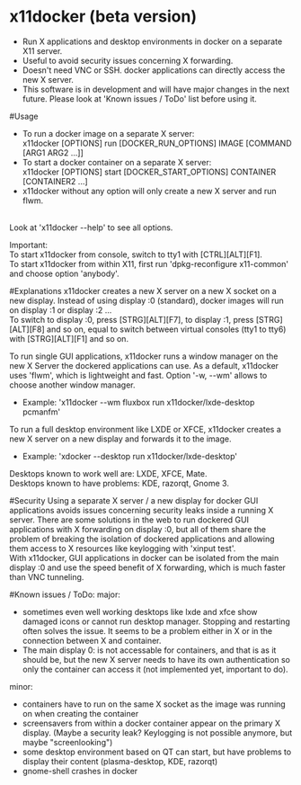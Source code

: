 # x11docker (beta version)
 - Run X applications and desktop environments in docker on a separate X11 server.<br>
 - Useful to avoid security issues concerning X forwarding.<br>
 - Doesn't need VNC or SSH. docker applications can directly access the new X server.<br>
 - This software is in development and will have major changes in the next future. Please look at 'Known issues / ToDo' list before using it.

#Usage
 - To run a docker image on a separate X server:<br>
   x11docker [OPTIONS] run [DOCKER_RUN_OPTIONS] IMAGE [COMMAND [ARG1 ARG2 ...]]<br>
 - To start a docker container on a separate X server:<br>
   x11docker [OPTIONS] start [DOCKER_START_OPTIONS] CONTAINER [CONTAINER2 ...]<br>
 - x11docker without any option will only create a new X server and run flwm.<br>
<br>
Look at 'x11docker --help' to see all options.<br>

Important:<br>
To start x11docker from console, switch to tty1 with [CTRL][ALT][F1].<br>
To start x11docker from within X11, first run 'dpkg-reconfigure x11-common'
and choose option 'anybody'.

#Explanations
x11docker creates a new X server on a new X socket on a new display. Instead of using
display :0 (standard), docker images will run on display :1 or display :2 ...<br>
To switch to display :0, press [STRG][ALT][F7], to display :1, press [STRG][ALT][F8] and so on, 
equal to switch between virtual consoles (tty1 to tty6) with [STRG][ALT][F1] and so on.

To run single GUI applications, x11docker runs a window manager on the new X Server the dockered
applications can use. As a default, x11docker uses 'flwm', which is lightweight and fast. 
Option '-w, --wm' allows to choose another window manager. 
 - Example: 'x11docker --wm fluxbox run x11docker/lxde-desktop pcmanfm'

To run a full desktop environment like LXDE or XFCE, x11docker creates a new X server on a new display
and forwards it to the image. 
 - Example: 'xdocker --desktop run x11docker/lxde-desktop'<br>

Desktops known to work well are: LXDE, XFCE, Mate.<br>
Desktops known to have problems: KDE, razorqt, Gnome 3.<br>

#Security
Using a separate X server / a new display for docker GUI applications avoids issues concerning 
security leaks inside a running X server. There are some solutions in the web to run dockered GUI 
applications with X forwarding on display :0, but all of them share the problem of breaking the isolation
of dockered applications and allowing them access to X resources like keylogging with 'xinput test'.<br>
With x11docker, GUI applications in docker can be isolated from the main display :0 and use the speed benefit
of X forwarding, which is much faster than VNC tunneling.
<br>

#Known issues / ToDo:
major:
 - sometimes even well working desktops like lxde and xfce show damaged icons or cannot run desktop manager. Stopping and restarting often solves the issue. It seems to be a problem either in X or in the connection between X and container.
 - The main display 0: is not accessable for containers, and that is as it should be, but the new X server needs to have its own authentication so only the container can access it (not implemented yet, important to do).<br>

minor:<br> 
 - containers have to run on the same X socket as the image was running on when creating the container
 - screensavers from within a docker container appear on the primary X display. (Maybe a security leak? Keylogging is not possible anymore, but maybe "screenlooking")
 - some desktop environment based on QT can start, but have problems to display their content (plasma-desktop, KDE, razorqt)
 - gnome-shell crashes in docker

